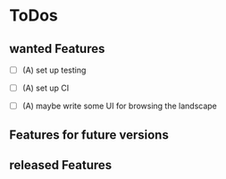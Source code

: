 # ToDos

## wanted Features
- [ ] (A) set up testing 
- [ ] (A) set up CI
- [ ] (A) maybe write some UI for browsing the landscape


## Features for future versions

## released Features

